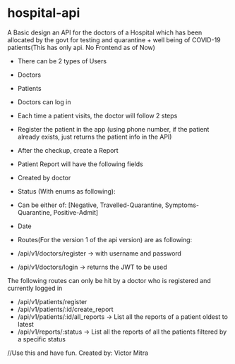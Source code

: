 # hospital-api

A Basic design an API for the doctors of a Hospital which has been allocated by the
govt for testing and quarantine + well being of COVID-19 patients(This has only api. No Frontend as of Now)

- There can be 2 types of Users
- Doctors
- Patients

- Doctors can log in
- Each time a patient visits, the doctor will follow 2 steps
- Register the patient in the app (using phone number, if the patient already exists, just
returns the patient info in the API)
- After the checkup, create a Report
- Patient Report will have the following fields
- Created by doctor
- Status (With enums as following):
- Can be either of: [Negative, Travelled-Quarantine, Symptoms-Quarantine,
Positive-Admit]
- Date

- Routes(For the version 1 of the api version) are as following:

- /api/v1/doctors/register → with username and password
- /api/v1/doctors/login → returns the JWT to be used

The following routes can only be hit by a doctor who is registered and currently logged in
- /api/v1/patients/register 
- /api/v1/patients/:id/create_report
- /api/v1/patients/:id/all_reports → List all the reports of a patient oldest to latest
- /api/v1/reports/:status → List all the reports of all the patients filtered by a specific status


//Use this and have fun.
Created by: Victor Mitra
